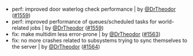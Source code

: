 - perf: improved door waterlog check performance | by [@DrTheodor](https://github.com/DrTheodor) ([#1559](https://github.com/amblelabs/ait/pull/1559))
- perf: improved performance of queues/scheduled tasks for world-related jobs | by [@DrTheodor](https://github.com/DrTheodor) ([#1559](https://github.com/amblelabs/ait/pull/1559))
- fix: make multidim less error-prone | by [@DrTheodor](https://github.com/DrTheodor) ([#1563](https://github.com/amblelabs/ait/pull/1563))
- fix: no more crashes related to subsystems trying to sync themselves to the server | by [@DrTheodor](https://github.com/DrTheodor) ([#1564](https://github.com/amblelabs/ait/pull/1564))
